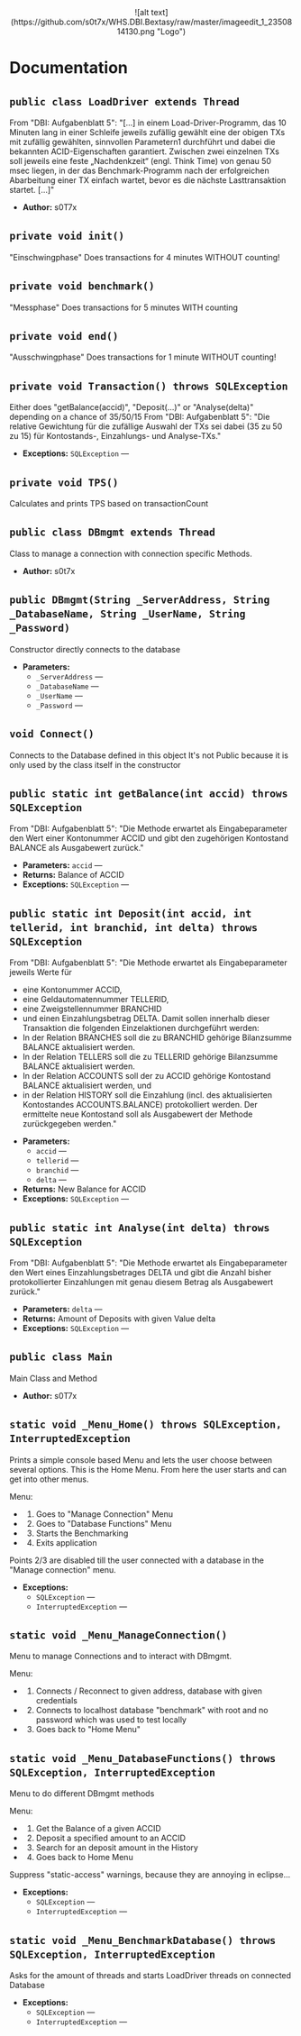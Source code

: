 <center>![alt text](https://github.com/s0t7x/WHS.DBI.Bextasy/raw/master/imageedit_1_2350814130.png "Logo")</center>


# Documentation

## `public class LoadDriver extends Thread`

From "DBI: Aufgabenblatt 5": "[...] in einem Load-Driver-Programm, das 10 Minuten lang in einer Schleife jeweils zufällig gewählt eine der obigen TXs mit zufällig gewählten, sinnvollen Parametern1 durchführt und dabei die bekannten ACID-Eigenschaften garantiert. Zwischen zwei einzelnen TXs soll jeweils eine feste „Nachdenkzeit“ (engl. Think Time) von genau 50 msec liegen, in der das Benchmark-Programm nach der erfolgreichen Abarbeitung einer TX einfach wartet, bevor es die nächste Lasttransaktion startet. [...]"

 * **Author:** s0T7x

     <p>

## `private void init()`

"Einschwingphase" Does transactions for 4 minutes WITHOUT counting!

## `private void benchmark()`

"Messphase" Does transactions for 5 minutes WITH counting

## `private void end()`

"Ausschwingphase" Does transactions for 1 minute WITHOUT counting!

## `private void Transaction() throws SQLException`

Either does "getBalance(accid)", "Deposit(...)" or "Analyse(delta)" depending on a chance of 35/50/15 From "DBI: Aufgabenblatt 5": "Die relative Gewichtung für die zufällige Auswahl der TXs sei dabei (35 zu 50 zu 15) für Kontostands-, Einzahlungs- und Analyse-TXs."

 * **Exceptions:** `SQLException` — 

## `private void TPS()`

Calculates and prints TPS based on transactionCount

## `public class DBmgmt extends Thread`

Class to manage a connection with connection specific Methods.

 * **Author:** s0t7x

## `public DBmgmt(String _ServerAddress, String _DatabaseName, String _UserName, String _Password)`

Constructor directly connects to the database

 * **Parameters:**
   * `_ServerAddress` — 
   * `_DatabaseName` — 
   * `_UserName` — 
   * `_Password` — 

## `void Connect()`

Connects to the Database defined in this object It's not Public because it is only used by the class itself in the constructor

## `public static int getBalance(int accid) throws SQLException`

From "DBI: Aufgabenblatt 5": "Die Methode erwartet als Eingabeparameter den Wert einer Kontonummer ACCID und gibt den zugehörigen Kontostand BALANCE als Ausgabewert zurück."

 * **Parameters:** `accid` — 
 * **Returns:** Balance of ACCID
 * **Exceptions:** `SQLException` — 

## `public static int Deposit(int accid, int tellerid, int branchid, int delta) throws SQLException`

From "DBI: Aufgabenblatt 5": "Die Methode erwartet als Eingabeparameter jeweils Werte für
- eine Kontonummer ACCID,
- eine Geldautomatennummer TELLERID,
- eine Zweigstellennummer BRANCHID
- und einen Einzahlungsbetrag DELTA.
Damit sollen innerhalb dieser Transaktion die folgenden Einzelaktionen durchgeführt werden:
- In der Relation BRANCHES soll die zu BRANCHID gehörige Bilanzsumme BALANCE aktualisiert werden.
- In der Relation TELLERS soll die zu TELLERID gehörige Bilanzsumme BALANCE aktualisiert werden.
- In der Relation ACCOUNTS soll der zu ACCID gehörige Kontostand BALANCE aktualisiert werden, und
- in der Relation HISTORY soll die Einzahlung (incl. des aktualisierten Kontostandes ACCOUNTS.BALANCE) protokolliert werden.
Der ermittelte neue Kontostand soll als Ausgabewert der Methode zurückgegeben werden."

 * **Parameters:**
   * `accid` — 
   * `tellerid` — 
   * `branchid` — 
   * `delta` — 
 * **Returns:** New Balance for ACCID
 * **Exceptions:** `SQLException` — 

## `public static int Analyse(int delta) throws SQLException`

From "DBI: Aufgabenblatt 5": "Die Methode erwartet als Eingabeparameter den Wert eines Einzahlungsbetrages DELTA und gibt die Anzahl bisher protokollierter Einzahlungen mit genau diesem Betrag als Ausgabewert zurück."

 * **Parameters:** `delta` — 
 * **Returns:** Amount of Deposits with given Value delta
 * **Exceptions:** `SQLException` — 

## `public class Main`

Main Class and Method

 * **Author:** s0T7x

     <p>

## `static void _Menu_Home() throws SQLException, InterruptedException`

Prints a simple console based Menu and lets the user choose between several options. This is the Home Menu. From here the user starts and can get into other menus.

Menu:
- 1. Goes to "Manage Connection" Menu
- 2. Goes to "Database Functions" Menu
- 3. Starts the Benchmarking
- 4. Exits application

Points 2/3 are disabled till the user connected with a database in the "Manage connection" menu.

 * **Exceptions:**
   * `SQLException` — 
   * `InterruptedException` — 

## `static void _Menu_ManageConnection()`

Menu to manage Connections and to interact with DBmgmt.

Menu:
- 1. Connects / Reconnect to given address, database with given credentials
- 2. Connects to localhost database "benchmark" with root and no password which was used to test locally
- 3. Goes back to "Home Menu"

## `static void _Menu_DatabaseFunctions() throws SQLException, InterruptedException`

Menu to do different DBmgmt methods

Menu:
- 1. Get the Balance of a given ACCID
- 2. Deposit a specified amount to an ACCID
- 3. Search for an deposit amount in the History
- 4. Goes back to Home Menu

Suppress "static-access" warnings, because they are annoying in eclipse...

 * **Exceptions:**
   * `SQLException` — 
   * `InterruptedException` — 

## `static void _Menu_BenchmarkDatabase() throws SQLException, InterruptedException`

Asks for the amount of threads and starts LoadDriver threads on connected Database

 * **Exceptions:**
   * `SQLException` — 
   * `InterruptedException` — 
